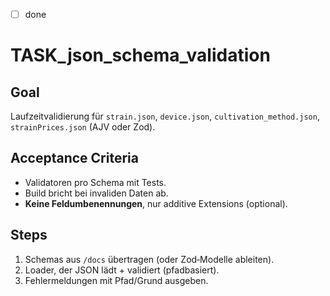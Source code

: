 - [ ] done

# TASK_json_schema_validation

## Goal

Laufzeitvalidierung für `strain.json`, `device.json`, `cultivation_method.json`, `strainPrices.json` (AJV oder Zod).

## Acceptance Criteria

- Validatoren pro Schema mit Tests.
- Build bricht bei invaliden Daten ab.
- **Keine Feldumbenennungen**, nur additive Extensions (optional).

## Steps

1. Schemas aus `/docs` übertragen (oder Zod‑Modelle ableiten).
2. Loader, der JSON lädt + validiert (pfadbasiert).
3. Fehlermeldungen mit Pfad/Grund ausgeben.
